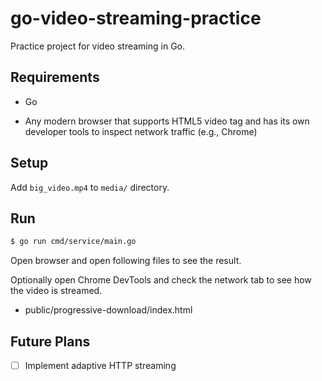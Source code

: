 # go-video-streaming-practice

Practice project for video streaming in Go.

## Requirements

- Go

- Any modern browser that supports HTML5 video tag and has its own developer tools to inspect network traffic (e.g., Chrome)

## Setup

Add `big_video.mp4` to `media/` directory.

## Run

```bash
$ go run cmd/service/main.go
```

Open browser and open following files to see the result.

Optionally open Chrome DevTools and check the network tab to see how the video is streamed.

- public/progressive-download/index.html

## Future Plans

- [ ] Implement adaptive HTTP streaming
